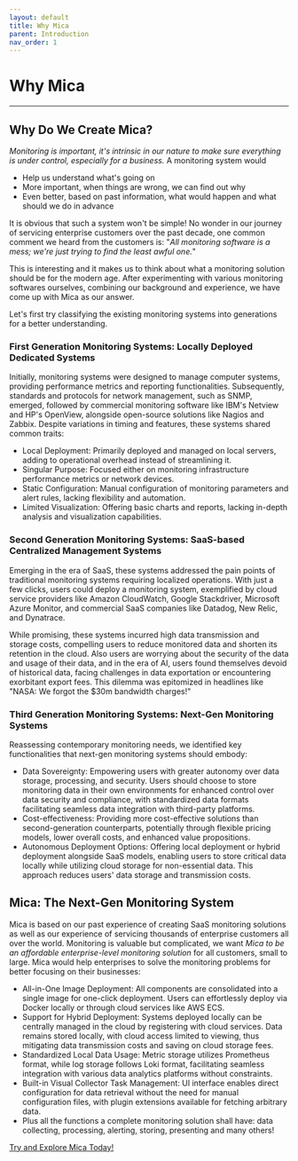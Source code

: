 ```yaml
---
layout: default
title: Why Mica
parent: Introduction
nav_order: 1
---
```


# Why Mica

---

## Why Do We Create Mica?

*Monitoring is important, it's intrinsic in our nature to make sure everything is under control, especially for a business.* A monitoring system would

* Help us understand what's going on
* More important, when things are wrong, we can find out why
* Even better, based on past information, what would happen and what should we do in advance

It is obvious that such a system won't be simple! No wonder in our journey of servicing enterprise customers over the past decade, one common comment we heard from the customers is: "*All monitoring software is a mess; we're just trying to find the least awful one.*"

This is interesting and it makes us to think about what a monitoring solution should be for the modern age. After experimenting with various monitoring softwares ourselves, combining our background and experience, we have come up with Mica as our answer. 

Let's first try classifying the existing monitoring systems into generations for a better understanding.

### First Generation Monitoring Systems: Locally Deployed Dedicated Systems

Initially, monitoring systems were designed to manage computer systems, providing performance metrics and reporting functionalities. Subsequently, standards and protocols for network management, such as SNMP, emerged, followed by commercial monitoring software like IBM's Netview and HP's OpenView, alongside open-source solutions like Nagios and Zabbix. Despite variations in timing and features, these systems shared common traits:

- Local Deployment: Primarily deployed and managed on local servers, adding to operational overhead instead of streamlining it.
- Singular Purpose: Focused either on monitoring infrastructure performance metrics or network devices.
- Static Configuration: Manual configuration of monitoring parameters and alert rules, lacking flexibility and automation.
- Limited Visualization: Offering basic charts and reports, lacking in-depth analysis and visualization capabilities.

### Second Generation Monitoring Systems: SaaS-based Centralized Management Systems

Emerging in the era of SaaS, these systems addressed the pain points of traditional monitoring systems requiring localized operations. With just a few clicks, users could deploy a monitoring system, exemplified by cloud service providers like Amazon CloudWatch, Google Stackdriver, Microsoft Azure Monitor, and commercial SaaS companies like Datadog, New Relic, and Dynatrace. 

While promising, these systems incurred high data transmission and storage costs, compelling users to reduce monitored data and shorten its retention in the cloud. Also users are worrying about the security of the data and usage of their data, and in the era of AI, users found themselves devoid of historical data, facing challenges in data exportation or encountering exorbitant export fees. This dilemma was epitomized in headlines like "NASA: We forgot the $30m bandwidth charges!"

### Third Generation Monitoring Systems: Next-Gen Monitoring Systems

Reassessing contemporary monitoring needs, we identified key functionalities that next-gen monitoring systems should embody:

- Data Sovereignty: Empowering users with greater autonomy over data storage, processing, and security. Users should choose to store monitoring data in their own environments for enhanced control over data security and compliance, with standardized data formats facilitating seamless data integration with third-party platforms.
- Cost-effectiveness: Providing more cost-effective solutions than second-generation counterparts, potentially through flexible pricing models, lower overall costs, and enhanced value propositions.
- Autonomous Deployment Options: Offering local deployment or hybrid deployment alongside SaaS models, enabling users to store critical data locally while utilizing cloud storage for non-essential data. This approach reduces users' data storage and transmission costs.

## Mica: The Next-Gen Monitoring System

Mica is based on our past experience of creating SaaS monitoring solutions as well as our experience of servicing thousands of enterprise customers all over the world. Monitoring is valuable but complicated, we want *Mica to be an affordable enterprise-level monitoring solution* for all customers, small to large. Mica would help enterprises to solve the monitoring problems for better focusing on their businesses:

- All-in-One Image Deployment: All components are consolidated into a single image for one-click deployment. Users can effortlessly deploy via Docker locally or through cloud services like AWS ECS.
- Support for Hybrid Deployment: Systems deployed locally can be centrally managed in the cloud by registering with cloud services. Data remains stored locally, with cloud access limited to viewing, thus mitigating data transmission costs and saving on cloud storage fees.
- Standardized Local Data Usage: Metric storage utilizes Prometheus format, while log storage follows Loki format, facilitating seamless integration with various data analytics platforms without constraints.
- Built-in Visual Collector Task Management: UI interface enables direct configuration for data retrieval without the need for manual configuration files, with plugin extensions available for fetching arbitrary data.
- Plus all the functions a complete monitoring solution shall have: data collecting, processing, alerting, storing, presenting and many others! 

[Try and Explore Mica Today!](../start/) 

